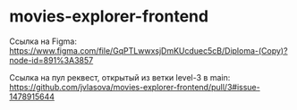 # movies-explorer-frontend

Ссылка на Figma: https://www.figma.com/file/GqPTLwwxsjDmKUcduec5cB/Diploma-(Copy)?node-id=891%3A3857

Cсылка на пул реквест, открытый из ветки level-3 в main:
https://github.com/jvlasova/movies-explorer-frontend/pull/3#issue-1478915644
